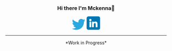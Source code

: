 <h3 align="center">
  Hi there I'm Mckenna👋
</h3>
<!-- Social Media Links -->
<p align="center">
  <!-- Twitter -->
  <a href="https://www.twitter.com/mckencodes"><img src="https://raw.githubusercontent.com/Mckenkoe/Mckenkoe/main/twitter.png" alt="icon | Twitter" width="42px"/></a>
  <!-- LinkedIn -->
  <a href="https://www.linkedin.com/in/mckenkoe"><img src="https://raw.githubusercontent.com/Mckenkoe/Mckenkoe/main/linkedin.png" alt="icon | Linkedin" width="42px"/></a>
</p>
<hr>
<p align="center"> *Work in Progress* </p>
<!--
**Mckenkoe/Mckenkoe** is a ✨ _special_ ✨ repository because its `README.md` (this file) appears on your GitHub profile.

Here are some ideas to get you started:

- 🔭 I’m currently working on ...
- 🌱 I’m currently learning ...
- 👯 I’m looking to collaborate on ...
- 🤔 I’m looking for help with ...
- 💬 Ask me about ...
- 📫 How to reach me: ...
- 😄 Pronouns: ...
- ⚡ Fun fact: ...
-->
